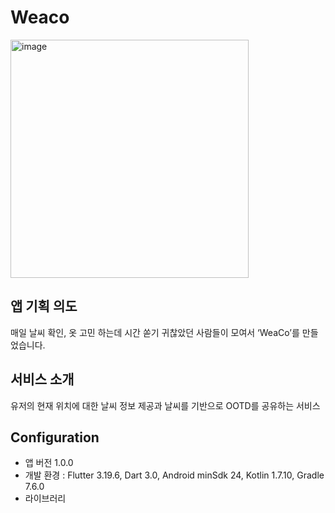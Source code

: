 # Weaco
<img width="381" alt="image" src="https://github.com/Team-Weather/ci_test/assets/90754590/d632cb06-79dc-4f6e-9b5b-3114161424bd">

## 앱 기획 의도

매일 날씨 확인, 옷 고민 하는데 시간 쏟기 귀찮았던 사람들이 모여서 ‘WeaCo’를 만들었습니다.

## 서비스 소개
유저의 현재 위치에 대한 날씨 정보 제공과 날씨를 기반으로 OOTD를 공유하는 서비스

## Configuration

- 앱 버전 1.0.0
- 개발 환경 : Flutter 3.19.6, Dart 3.0, Android minSdk 24, Kotlin 1.7.10, Gradle 7.6.0
- 라이브러리
  
